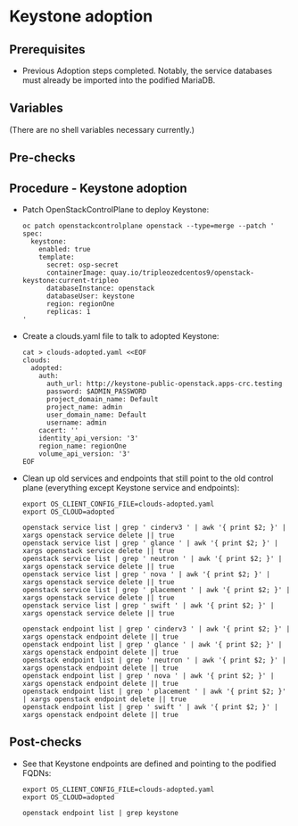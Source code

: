 # Keystone adoption

## Prerequisites

* Previous Adoption steps completed. Notably, the service databases
  must already be imported into the podified MariaDB.

## Variables

(There are no shell variables necessary currently.)

## Pre-checks

## Procedure - Keystone adoption

* Patch OpenStackControlPlane to deploy Keystone:

  ```
  oc patch openstackcontrolplane openstack --type=merge --patch '
  spec:
    keystone:
      enabled: true
      template:
        secret: osp-secret
        containerImage: quay.io/tripleozedcentos9/openstack-keystone:current-tripleo
        databaseInstance: openstack
        databaseUser: keystone
        region: regionOne
        replicas: 1
  '
  ```

* Create a clouds.yaml file to talk to adopted Keystone:

  ```
  cat > clouds-adopted.yaml <<EOF
  clouds:
    adopted:
      auth:
        auth_url: http://keystone-public-openstack.apps-crc.testing
        password: $ADMIN_PASSWORD
        project_domain_name: Default
        project_name: admin
        user_domain_name: Default
        username: admin
      cacert: ''
      identity_api_version: '3'
      region_name: regionOne
      volume_api_version: '3'
  EOF
  ```

* Clean up old services and endpoints that still point to the old
  control plane (everything except Keystone service and endpoints):

  ```
  export OS_CLIENT_CONFIG_FILE=clouds-adopted.yaml
  export OS_CLOUD=adopted

  openstack service list | grep ' cinderv3 ' | awk '{ print $2; }' | xargs openstack service delete || true
  openstack service list | grep ' glance ' | awk '{ print $2; }' | xargs openstack service delete || true
  openstack service list | grep ' neutron ' | awk '{ print $2; }' | xargs openstack service delete || true
  openstack service list | grep ' nova ' | awk '{ print $2; }' | xargs openstack service delete || true
  openstack service list | grep ' placement ' | awk '{ print $2; }' | xargs openstack service delete || true
  openstack service list | grep ' swift ' | awk '{ print $2; }' | xargs openstack service delete || true

  openstack endpoint list | grep ' cinderv3 ' | awk '{ print $2; }' | xargs openstack endpoint delete || true
  openstack endpoint list | grep ' glance ' | awk '{ print $2; }' | xargs openstack endpoint delete || true
  openstack endpoint list | grep ' neutron ' | awk '{ print $2; }' | xargs openstack endpoint delete || true
  openstack endpoint list | grep ' nova ' | awk '{ print $2; }' | xargs openstack endpoint delete || true
  openstack endpoint list | grep ' placement ' | awk '{ print $2; }' | xargs openstack endpoint delete || true
  openstack endpoint list | grep ' swift ' | awk '{ print $2; }' | xargs openstack endpoint delete || true
  ```

## Post-checks

* See that Keystone endpoints are defined and pointing to the podified
  FQDNs:

  ```
  export OS_CLIENT_CONFIG_FILE=clouds-adopted.yaml
  export OS_CLOUD=adopted

  openstack endpoint list | grep keystone
  ```
